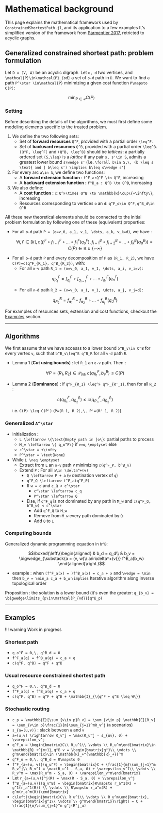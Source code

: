 # Mathematical background

This page explains the mathematical framework used by `ConstrainedShortestPath.jl`, and its application to a few examples It's simplified version of the framework from [Parmentier 2017](https://arxiv.org/abs/1504.07880), retricted to acyclic graphs.

## Generalized constrained shortest path: problem formulation

Let ``D = (V, A)`` be an acyclic digraph. Let ``o, d`` two vertices, and ``\mathcal{P}\in\mathcal{P}_{od}`` a set of ``o-d`` path in ``D``. We want to find a path ``P^\star \in\mathcal{P}`` minimizing a given cost function ``P\mapsto C(P)``:
```math
\min_{P\in\mathcal{P}}C(P)
```

### Setting

Before describing the details of the algorithms, we must first define some modeling elements specific to the treated problem.

1. We define the two following sets:
    - Set of **forward resources** ``Q^F``, provided with a partial order ``\leq^F``.
    - Set of **backward resources** ``Q^B``, provided with a partial order ``\leq^B``.
    ``(Q^F, \leq^F)`` and ``(Q^B, \leq^B)`` should be *lattices*: a partially ordered set ``(S,\leq)`` is a *lattice* if any pair ``s, s'\in S``, admits a greatest lower bound ``s\wedge s'`` (i.e. ``\forall b\in S,\, (b \leq s \text{ and } b\leq s') \implies b\leq s\wedge s'``)
2. For every arc ``a\in A``, we define two functions:
    - A **forward extension function** : ``f^F_a:Q^F \to Q^F``, increasing
    - A **backward extension function** : ``f^B_a : Q^B \to Q^B``, increasing
3. We also define:
    - A **cost function** : ``c:Q^F\times Q^B \to \mathbb{R}\cup\{+\infty\}``, increasing
    - Resources corresponding to vertices ``o`` an ``d``: ``q^F_o\in Q^F``, ``q^B_d\in Q^B`` 

All these new theoretical elements should be connected to the initial problem formulation by following one of these (equivalent) properties:
- For all ``o-d`` path ``P = (o=v_0, a_1, v_1, \dots, a_k, v_k=d)``, we have :
  ```math
  \forall i, i'\in [k],\, c(f^F_i \circ f^F_{i-1}\circ\dots\circ f^F_1(q^F_o), f^B_{i+1} \circ f^B_{i+2}\circ\dots\circ f^B_k(q^B_d)) = C(P)\in\mathbb{R}\cup\{+\infty\}
  ```
- For all ``o-d`` path ``P`` and every decomposition of ``P`` as ``(R_1, R_2)``, we have ``C(P)=c(q^F_{R_1}, q^B_{R_2})``, with:
    - For all ``o-v`` path ``R_1 = (o=v_0, a_1, v_1, \dots, a_i, v_i=v)``:
  ```math
  q^F_{R_1} = f^F_{a_i} \circ f^F_{a_{i-1}}\circ\dots \circ f^F_{a_1}(q^F_o)
  ```
  - For all ``v-d`` path ``R_2 = (v=v_0, a_1, v_1, \dots, a_j, v_j=d)``:
  ```math
  q^B_{R_2} = f^B_{a_1} \circ f^B_{a_{2}}\circ\dots \circ f^B_{a_j}(q^B_d)
  ```

For examples of resources sets, extension and cost functions, checkout the [Examples](@ref) section.

---

## Algorithms

We first assume that we have accesss to a lower bound ``b^B_v\in Q^B`` for every vertex ``v``, such that ``b^B_v\leq^B q^B_R`` for all ``v-d`` path ``R``.
- Lemma 1 (**Cut using bounds**) : let ``R_1`` an ``o-v`` path. Then :
  ```math
  \forall P = (R_1, R_2)\in \mathcal{P}_{od},\, c(q^F_{R_1}, b^B_v)\leq C(P)
  ```
- Lemma 2 (**Dominance**) : if ``q^F_{R_1} \leq^F q^F_{R'_1}``, then for all ``R_2`` :
  ```math
  c(q^F_{R_1}, q^B_{R_2})\leq c(q^F_{R'_1}, q^B_{R_2})
  ```
  i.e. ``C(P) \leq C(P')`` (``P=(R_1, R_2),\, P'=(R'_1, R_2)``)

### Generalized ``A^\star``
- Initialization :
  - ``L \leftarrow \{\text{Empty path in }o\}``: partial paths to process
  - ``M_v \leftarrow \{ q_o^F\}`` if ``v=o``, ``\emptyset`` else
  - ``c^\star = +\infty``
  - ``P^\star = \text{None}``
- While ``L \neq \emptyset``
  - Extract from ``L`` an ``o-v`` path ``P`` minimizing ``c(q^F_P, b^B_v)``
  - Extend ``P`` : For all ``a\in \delta^+(v)``
    - ``Q \leftarrow P + a`` (``w`` destination vertex of ``q``)
    - ``q^F_Q \leftarrow f^F_a(q^F_P)``
    - If ``w = d`` and ``c_Q < c^\star``
      - ``c^\star \leftarrow c_q``
      - ``P^\star \leftarrow Q``
    - Else, if ``q^F_q`` is not dominated by any path in ``M_w`` and ``c(q^F_Q, b^B_w) < c^\star``
      - Add ``q^F_Q`` to ``M_w``
      - Remove from ``M_w`` every path dominated by ``Q``
      - Add ``Q`` to ``L``

### Computing bounds
Generalized dynamic programming equation in ``b^B``:
```math
\boxed{\left\{\begin{aligned}
& b_d = q_d\\
& b_v = \bigwedge_{\substack{a = (v, w)\\ a\in\delta^+(v)}} f^B_a(b_w)
\end{aligned}\right.}
```
  - example : when ``(f^F_a(x) = )f^B_a(x) = c_a + x`` and ``\wedge = \min`` then ``b_v = \min_a c_a + b_w``
``\implies`` Iterative algorithm along inverse topological order

Proposition : the solution is a lower bound (it's even the greater: ``q_{b_v} = \bigwedge\limits_{p\in\mathcal{P_{vd}}}q^B_p``)

---

## Examples

!!! warning
    Work in progress

### Shortest path
- ``q_o^F = 0,\, q^B_d = 0``
- ``f^F_a(q) = f^B_a(q) = c_a + q``
- ``c(q^F, q^B) = q^F + q^B``

### Usual resource constrained shortest path
- ``q_o^F = 0,\, q^B_d = 0``
- ``f^F_a(q) = f^B_a(q) = c_a + q``
- ``c(q^F, q^B) = q^F + q^B + \mathbb{I}_{\{q^F + q^B \leq W\}}``

### Stochastic routing
- ``c_p = \mathbb{E}[\sum_{v\in p}R_v] = \sum_{v\in p} \mathbb{E}[R_v] = \sum_{v\in p}\frac{1}{m}\sum_{j=1}^mR_v^j`` (``m`` scenarios)
- ``s_{a=(u,v)}`` : slack between ``u`` and ``v``
- ``a=(u,v) \rightarrow R_v^j = \max(R_u^j - s_{uv}, 0) + \varepsilon_v^j``
- ``q^F_u = \begin{bmatrix}C\\ R_u^1\\ \vdots \\ R_u^m\end{bmatrix}\in \mathbb{R}_+^{m+1}``, ``q^B_v = \begin{bmatrix}g^1\\ \vdots \\ g^m\end{bmatrix}\in (\mathbb{R}_+^{\mathbb{R}_+})^m``
- ``q^F_o = 0,\, q^B_d = 0\mapsto 0``
- ``f^F_{a=(u, v)}(q_u^F) = \begin{bmatrix}C + \frac{1}{m}\sum_{j=1}^m R_v^j\\ R_v^1 = \max(R_u^1 - S_a, 0) + \varepsilon_v^1\\ \vdots \\ R_v^m = \max(R_u^m - S_a, 0) + \varepsilon_v^m\end{bmatrix}``
- Let ``r_{a=(u,v)}^j(R) = \max(R - S_a, 0) + \varepsilon_v^j``
- ``f^B_{a=(u,v)}(q_v^B) = \begin{bmatrix}R\mapsto r_a^1(R) + g^1(r_a^1(R)) \\ \vdots \\ R\mapsto r_a^m(R) + g^m(r_a^m(R))\end{bmatrix}``
- ``c\left(\begin{bmatrix}C\\ R_u^1\\ \vdots \\ R_u^m\end{bmatrix}, \begin{bmatrix}g^1\\ \vdots \\ g^m\end{bmatrix}\right) = C + \frac{1}{m}\sum_{j=1}^m g^j(R^j_u)``
